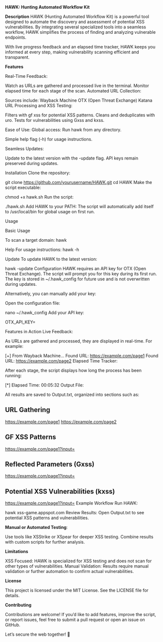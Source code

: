 **HAWK: Hunting Automated Workflow Kit**

**Description**
HAWK (Hunting Automated Workflow Kit) is a powerful tool designed to automate the discovery and assessment of potential XSS vulnerabilities. By integrating several specialized tools into a seamless workflow, HAWK simplifies the process of finding and analyzing vulnerable endpoints.

With live progress feedback and an elapsed time tracker, HAWK keeps you informed at every step, making vulnerability scanning efficient and transparent.

**Features**

Real-Time Feedback:

Watch as URLs are gathered and processed live in the terminal.
Monitor elapsed time for each stage of the scan.
Automated URL Collection:

Sources include:
Wayback Machine
OTX (Open Threat Exchange)
Katana
URL Processing and XSS Testing:

Filters with gf xss for potential XSS patterns.
Cleans and deduplicates with uro.
Tests for vulnerabilities using Gxss and kxss.

Ease of Use:
Global access: Run hawk from any directory.

Simple help flag (-h) for usage instructions.

Seamless Updates:

Update to the latest version with the -update flag.
API keys remain preserved during updates.


Installation
Clone the repository:


git clone https://github.com/yourusername/HAWK.git
cd HAWK
Make the script executable:


chmod +x hawk.sh
Run the script:


./hawk.sh
Add HAWK to your PATH: The script will automatically add itself to /usr/local/bin for global usage on first run.

Usage

Basic Usage

To scan a target domain:
hawk <target-domain>

Help
For usage instructions:
hawk -h

Update
To update HAWK to the latest version:


hawk -update
Configuration
HAWK requires an API key for OTX (Open Threat Exchange). The script will prompt you for this key during its first run. The key is stored in ~/.hawk_config for future use and is not overwritten during updates.

Alternatively, you can manually add your key:

Open the configuration file:

nano ~/.hawk_config
Add your API key:

OTX_API_KEY=<your-api-key>


Features in Action
Live Feedback:

As URLs are gathered and processed, they are displayed in real-time.
For example:

[+] From Wayback Machine...
  Found URL: https://example.com/page1
  Found URL: https://example.com/page2
Elapsed Time Tracker:

After each stage, the script displays how long the process has been running:

[*] Elapsed Time: 00:05:32
Output File:

All results are saved to Output.txt, organized into sections such as:

## URL Gathering ##
https://example.com/page1
https://example.com/page2

## GF XSS Patterns ##
https://example.com/page1?input=

## Reflected Parameters (Gxss) ##
https://example.com/page1?input=

## Potential XSS Vulnerabilities (kxss) ##

https://example.com/page1?input=<script>alert(1)</script>
Example Workflow
Run HAWK:

hawk xss-game.appspot.com
Review Results: Open Output.txt to see potential XSS patterns and vulnerabilities.

**Manual or Automated Testing**:

Use tools like XSStrike or XSpear for deeper XSS testing.
Combine results with custom scripts for further analysis.

**Limitations**

XSS Focused: HAWK is specialized for XSS testing and does not scan for other types of vulnerabilities.
Manual Validation: Results require manual validation or further automation to confirm actual vulnerabilities.

**License**

This project is licensed under the MIT License. See the LICENSE file for details.


**Contributing**

Contributions are welcome! If you’d like to add features, improve the script, or report issues, feel free to submit a pull request or open an issue on GitHub.

Let’s secure the web together! 🚀
